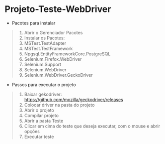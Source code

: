 # Projeto-Teste-WebDriver

- Pacotes para instalar

> 1. Abrir o Gerenciador Pacotes
> 2. Instalar os Pacotes: 
> 3. MSTest.TestAdapter
> 4. MSTest.TestFramework
> 5. Npgsql.EntityFrameworkCore.PostgreSQL
> 6. Selenium.Firefox.WebDriver
> 7. Selenium.Support
> 8. Selenium.WebDriver
> 9. Selenium.WebDriver.GeckoDriver

- Passos para executar o projeto

> 1. Baixar gekodriver: https://github.com/mozilla/geckodriver/releases
> 2. Colocar driver na pasta do projeto
> 3. Abrir o projeto
> 4. Compilar projeto
> 5. Abrir a pasta Teste
> 6. Clicar em cima do teste que deseja executar, com o mouse e abrir opções
> 7. Executar teste 


